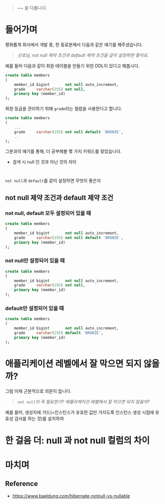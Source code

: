 > ~~ 을 다룹니다.

# 들어가며

평화롭게 회사에서 개발 중, 한 동료분께서 다음과 같은 얘기를 해주셨습니다. 

> _선호님, not null 제약 조건과 default 제약 조건을 같이 설정하면 좋아요._


예를 들어 다음과 같이 회원 테이블을 만들기 위한 DDL이 있다고 해봅시다. 

```sql
create table members
(
    member_id bigint       not null auto_increment,
    grade     varchar(255) not null,
    primary key (member_id)
);
```

회원 등급을 관리하기 위해 `grade`라는 컬럼을 사용한다고 합니다. <br>


```sql
create table members
(
    ...
    grade     varchar(255) not null default 'BRONZE',
    ..
);
```

그분과의 얘기를 통해, 더 공부해볼 몇 가지 키워드를 찾았습니다.

- 검색 시 null 인 것과 아닌 것의 차이

# 

`not null`과 `default`를 같이 설정하면 무엇이 좋은지  

## not null 제약 조건과 default 제약 조건

### not null, default 모두 설정되어 있을 때

```sql
create table members
(
    member_id bigint       not null auto_increment,
    grade     varchar(255) not null default 'BRONZE',
    primary key (member_id)
);
```

### not null만 설정되어 있을 때

```sql
create table members
(
    member_id bigint       not null auto_increment,
    grade     varchar(255) not null,
    primary key (member_id)
);
```

### default만 설정되어 있을 때

```sql
create table members
(
    member_id bigint       not null auto_increment,
    grade     varchar(255) default 'BRONZE',
    primary key (member_id)
);
```
 

# 애플리케이션 레벨에서 잘 막으면 되지 않을까?

그럼 이제 근본적으로 의문이 듭니다. 

> _`not null`이 꼭 필요한가? 애플리케이션 레벨에서 잘 막으면 되지 않을까?_

예를 들어, 생성자에 가드(=인스턴스가 유효한 값만 가지도록 인스턴스 생성 시점에 유효성 검사를 하는 것)를 설치하여   

# 한 걸음 더: null 과 not null 컬럼의 차이

# 마치며


## Reference

- https://www.baeldung.com/hibernate-notnull-vs-nullable



